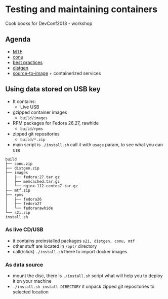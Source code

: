 # Testing and maintaining containers

Cook books for DevConf2018 - workshop


## Agenda

 * [MTF](/MTF.md)
 * [conu](/conu.md)
 * [best practices](http://docs.projectatomic.io/container-best-practices/)
 * [distgen](https://github.com/container-images/container-image-template)
 * [source-to-image](/source-to-image.md) + containerized services

## Using data stored on USB key
 * It contains:
   * Live USB
 * gzipped container images
   * ``build/images``
 * RPM packages for Fedora 26.27, rawhide
   * ``build/rpms``
 * zipped git repositories
   * ``build/*.zip``
 * main script is ``./install.sh`` call it with ``usage`` param, to see what you can use

```
build
├── conu.zip
├── distgen.zip
├── images
│   ├── fedora:27.tar.gz
│   ├── memcached.tar.gz
│   └── nginx-112-centos7.tar.gz
├── mtf.zip
├── rpms
│   ├── fedora26
│   ├── fedora27
│   └── fedorarawhide
└── s2i.zip
install.sh
```

### As live CD/USB
 * it contains preinstalled packages ``s2i, distgen, conu, mtf``
 * other stuff are located in ``/opt/`` directory
 * call(/click) ``./install.sh`` there to import docker images

### As data source
 * mount the disc, there is ``./install.sh`` script what will help you to deploy it on your machine
 * ``./install.sh install DIRECTORY`` it unpack zipped git repositories to selected location
